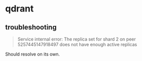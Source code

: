 # qdrant

## troubleshooting

> Service internal error: The replica set for shard 2 on peer 5257445147918497 does not have enough active replicas

Should resolve on its own.
